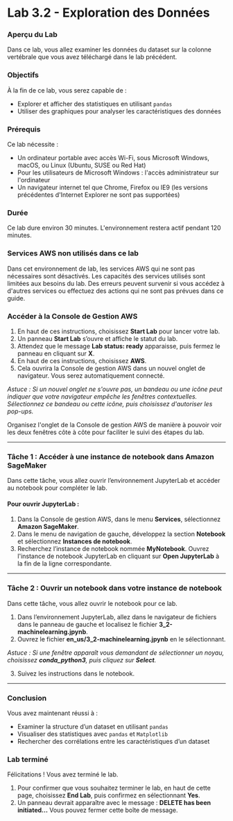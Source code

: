 # Lab 3.2 - Exploration des Données

### Aperçu du Lab

Dans ce lab, vous allez examiner les données du dataset sur la colonne vertébrale que vous avez téléchargé dans le lab précédent.

### Objectifs

À la fin de ce lab, vous serez capable de :

- Explorer et afficher des statistiques en utilisant `pandas`
- Utiliser des graphiques pour analyser les caractéristiques des données

### Prérequis

Ce lab nécessite :

- Un ordinateur portable avec accès Wi-Fi, sous Microsoft Windows, macOS, ou Linux (Ubuntu, SUSE ou Red Hat)
- Pour les utilisateurs de Microsoft Windows : l'accès administrateur sur l'ordinateur
- Un navigateur internet tel que Chrome, Firefox ou IE9 (les versions précédentes d'Internet Explorer ne sont pas supportées)

### Durée

Ce lab dure environ 30 minutes. L'environnement restera actif pendant 120 minutes.

### Services AWS non utilisés dans ce lab

Dans cet environnement de lab, les services AWS qui ne sont pas nécessaires sont désactivés. Les capacités des services utilisés sont limitées aux besoins du lab. Des erreurs peuvent survenir si vous accédez à d'autres services ou effectuez des actions qui ne sont pas prévues dans ce guide.

### Accéder à la Console de Gestion AWS

1. En haut de ces instructions, choisissez **Start Lab** pour lancer votre lab.
2. Un panneau **Start Lab** s’ouvre et affiche le statut du lab.
3. Attendez que le message **Lab status: ready** apparaisse, puis fermez le panneau en cliquant sur **X**.
4. En haut de ces instructions, choisissez **AWS**.
5. Cela ouvrira la Console de gestion AWS dans un nouvel onglet de navigateur. Vous serez automatiquement connecté.

*Astuce : Si un nouvel onglet ne s'ouvre pas, un bandeau ou une icône peut indiquer que votre navigateur empêche les fenêtres contextuelles. Sélectionnez ce bandeau ou cette icône, puis choisissez d'autoriser les pop-ups.*

Organisez l'onglet de la Console de gestion AWS de manière à pouvoir voir les deux fenêtres côte à côte pour faciliter le suivi des étapes du lab.

---

### Tâche 1 : Accéder à une instance de notebook dans Amazon SageMaker

Dans cette tâche, vous allez ouvrir l’environnement JupyterLab et accéder au notebook pour compléter le lab.

#### Pour ouvrir JupyterLab :

1. Dans la Console de gestion AWS, dans le menu **Services**, sélectionnez **Amazon SageMaker**.
2. Dans le menu de navigation de gauche, développez la section **Notebook** et sélectionnez **Instances de notebook**.
3. Recherchez l’instance de notebook nommée **MyNotebook**. Ouvrez l'instance de notebook JupyterLab en cliquant sur **Open JupyterLab** à la fin de la ligne correspondante.

---

### Tâche 2 : Ouvrir un notebook dans votre instance de notebook

Dans cette tâche, vous allez ouvrir le notebook pour ce lab.

1. Dans l’environnement JupyterLab, allez dans le navigateur de fichiers dans le panneau de gauche et localisez le fichier **3_2-machinelearning.jpynb**.
2. Ouvrez le fichier **en_us/3_2-machinelearning.jpynb** en le sélectionnant.

*Astuce : Si une fenêtre apparaît vous demandant de sélectionner un noyau, choisissez **conda_python3**, puis cliquez sur **Select**.*

3. Suivez les instructions dans le notebook.

---

### Conclusion

Vous avez maintenant réussi à :

- Examiner la structure d’un dataset en utilisant `pandas`
- Visualiser des statistiques avec `pandas` et `Matplotlib`
- Rechercher des corrélations entre les caractéristiques d’un dataset

### Lab terminé

Félicitations ! Vous avez terminé le lab.

1. Pour confirmer que vous souhaitez terminer le lab, en haut de cette page, choisissez **End Lab**, puis confirmez en sélectionnant **Yes**.
2. Un panneau devrait apparaître avec le message : **DELETE has been initiated...** Vous pouvez fermer cette boîte de message.
